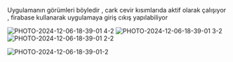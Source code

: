 
Uygulamanın görümleri böyledir , cark cevir kısımlarıda aktif olarak çalışıyor , firabase kullanarak uygulamaya giriş cıkış yapılabiliyor

![PHOTO-2024-12-06-18-39-01 4-2](https://github.com/user-attachments/assets/66390d8e-73f5-4a25-a0fe-0d5f5e232262)
![PHOTO-2024-12-06-18-39-01 3-2](https://github.com/user-attachments/assets/64839f00-0e90-4bbb-a35c-08756826306f)
![PHOTO-2024-12-06-18-39-01 2-2](https://github.com/user-attachments/assets/22be7e4c-bc61-4eb1-a818-438c6a2db20e)

![PHOTO-2024-12-06-18-39-01-2](https://github.com/user-attachments/assets/c1bf0c82-9ccf-4cf2-baef-6ca206a358a2)
